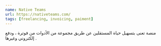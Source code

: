 ```yaml
---
name: Native Teams
url: https://nativeteams.com/
tags: [freelancing, invoicing, paiment]
---
```


منصة تعنى بتسهيل حياة المستقلين عن طريق مجموعة من الأدوات من فوترة ، ودفع إلكتروني وغيرها .
